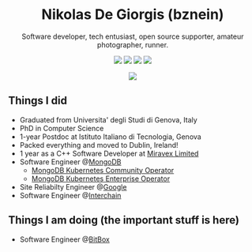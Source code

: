 <div align="center">
  
# Nikolas De Giorgis (bznein)
Software developer, tech entusiast, open source supporter, amateur photographer, runner.

[![](https://img.shields.io/badge/-Linkedin-informational?style=for-the-badge&logo=linkedin&logoColor=white&color=2867B2)](https://www.linkedin.com/in/nikolas-de-giorgis/)
[![](https://img.shields.io/badge/-Telegram-informational?style=for-the-badge&logo=telegram&logoColor=white&color=0088cc)](https://t.me/bznein)
[![](https://img.shields.io/badge/-bznein-black?logo=strava&style=for-the-badge)](https://www.strava.com/athletes/39973540)
[![](https://img.shields.io/badge/-bznein-black?logo=lichess&style=for-the-badge)](https://lichess.org/@/bznein)

[![](https://img.shields.io/badge/Emacs-27.1-black?logo=spacemacs&style=plastic)](https://github.com/hlissner/doom-emacs)
</div>

## Things I did
- Graduated from Universita' degli Studi di Genova, Italy
- PhD in Computer Science
- 1-year Postdoc at Istituto Italiano di Tecnologia, Genova
- Packed everything and moved to Dublin, Ireland!
- 1 year as a C++ Software Developer at [Miravex Limited](http://miravex.com/)
- Software Engineer @[MongoDB](https://www.mongodb.com/)
  - [MongoDB Kubernetes Community Operator](https://github.com/mongodb/mongodb-kubernetes-operator)
  - [MongoDB Kubernetes Enterprise Operator](https://github.com/mongodb/mongodb-enterprise-kubernetes)
- Site Reliabilty Engineer @[Google](https://www.google.com)
- Software Engineer @[Interchain](https://www.interchain.io)

## Things I am doing (the important stuff is here)
- Software Engineer @[BitBox](https://bitbox.swiss/)
 
